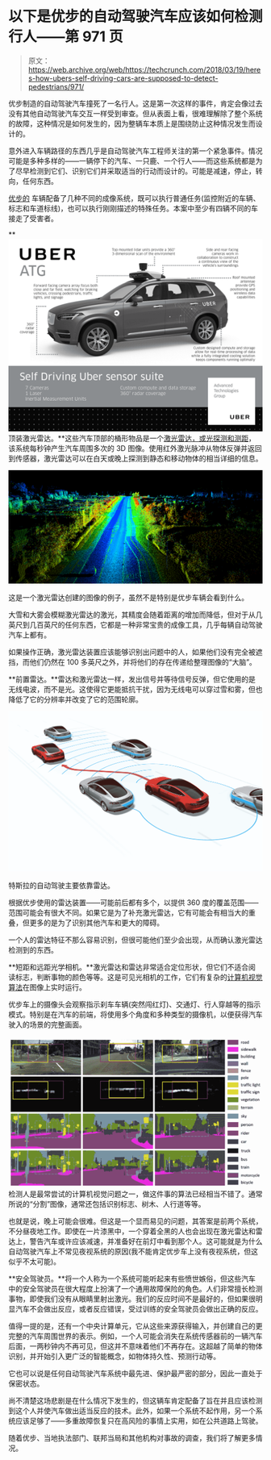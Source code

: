 # 以下是优步的自动驾驶汽车应该如何检测行人——第 971 页

> 原文：<https://web.archive.org/web/https://techcrunch.com/2018/03/19/heres-how-ubers-self-driving-cars-are-supposed-to-detect-pedestrians/971/>

优步制造的自动驾驶汽车撞死了一名行人。这是第一次这样的事件，肯定会像过去没有其他自动驾驶汽车交互一样受到审查。但从表面上看，很难理解除了整个系统的故障，这种情况是如何发生的，因为整辆车本质上是围绕防止这种情况发生而设计的。

意外进入车辆路径的东西几乎是自动驾驶汽车工程师关注的第一个紧急事件。情况可能是多种多样的——一辆停下的汽车、一只鹿、一个行人——而这些系统都是为了尽早检测到它们、识别它们并采取适当的行动而设计的。可能是减速，停止，转向，任何东西。

[优步的](https://web.archive.org/web/20200628164548/https://crunchbase.com/organization/uber) 车辆配备了几种不同的成像系统，既可以执行普通任务(监控附近的车辆、标志和车道标线)，也可以执行刚刚描述的特殊任务。本案中至少有四辆不同的车接走了受害者。

**![](img/5a6fc29470d07f12d20380769bb47205.png)顶装激光雷达。**这些汽车顶部的桶形物品是一个[激光雷达，或光探测和测距](https://web.archive.org/web/20200628164548/https://techcrunch.com/2017/02/12/wtf-is-lidar/)，该系统每秒钟产生汽车周围多次的 3D 图像。使用红外激光脉冲从物体反弹并返回到传感器，激光雷达可以在白天或晚上探测到静态和移动物体的相当详细的信息。

![](img/8cea3a922484a75d0ba5dec9329c9c2f.png)

这是一个激光雷达创建的图像的例子，虽然不是特别是优步车辆会看到什么。

大雪和大雾会模糊激光雷达的激光，其精度会随着距离的增加而降低，但对于从几英尺到几百英尺的任何东西，它都是一种非常宝贵的成像工具，几乎每辆自动驾驶汽车上都有。

如果操作正确，激光雷达装置应该能够识别出问题中的人，如果他们没有完全被遮挡，而他们仍然在 100 多英尺之外，并将他们的存在传递给整理图像的“大脑”。

**前置雷达。**雷达和激光雷达一样，发出信号并等待信号反弹，但它使用的是无线电波，而不是光。这使得它更能抵抗干扰，因为无线电可以穿过雪和雾，但也降低了它的分辨率并改变了它的范围轮廓。

![](img/19a6598dba2578cd4da4ef80b192b51c.png)

特斯拉的自动驾驶主要依靠雷达。

根据优步使用的雷达装置——可能前后都有多个，以提供 360 度的覆盖范围——范围可能会有很大不同。如果它是为了补充激光雷达，它有可能会有相当大的重叠，但更多的是为了识别其他汽车和更大的障碍。

一个人的雷达特征不那么容易识别，但很可能他们至少会出现，从而确认激光雷达检测到的东西。

**短距和远距光学相机。**激光雷达和雷达非常适合定位形状，但它们不适合阅读标志，判断事物的颜色等等。这是可见光相机的工作，它们有复杂的[计算机视觉算法](https://web.archive.org/web/20200628164548/https://techcrunch.com/2017/02/12/wtf-is-lidar/)在图像上实时运行。

优步车上的摄像头会观察指示刹车车辆(突然闯红灯)、交通灯、行人穿越等的指示模式。特别是在汽车的前端，将使用多个角度和多种类型的摄像机，以便获得汽车驶入的场景的完整画面。

![](img/0073bec6f061578f963deb79aa840c5b.png)检测人是最常尝试的计算机视觉问题之一，做这件事的算法已经相当不错了。通常所说的“分割”图像，通常还包括识别标志、树木、人行道等等。

也就是说，晚上可能会很难。但这是一个显而易见的问题，其答案是前两个系统，不分昼夜地工作。即使在一片漆黑中，一个穿着全黑的人也会出现在激光雷达和雷达上，警告汽车或许应该减速，并准备好在前灯中看到那个人。这可能就是为什么自动驾驶汽车上不常见夜视系统的原因(我不能肯定优步车上没有夜视系统，但这似乎不太可能)。

**安全驾驶员。**将一个人称为一个系统可能听起来有些愤世嫉俗，但这些汽车中的安全驾驶员在很大程度上扮演了一个通用故障保险的角色。人们非常擅长检测事物，即使我们没有从眼睛里射出激光。我们的反应时间不是最好的，但如果很明显汽车不会做出反应，或者反应错误，受过训练的安全驾驶员会做出正确的反应。

值得一提的是，还有一个中央计算单元，它从这些来源获得输入，并创建自己的更完整的汽车周围世界的表示。例如，一个人可能会消失在系统传感器前的一辆汽车后面，一两秒钟内不再可见，但这并不意味着他们不再存在。这超越了简单的物体识别，并开始引入更广泛的智能概念，如物体持久性、预测行动等。

它也可以说是任何自动驾驶汽车系统中最先进、保护最严密的部分，因此一直处于保密状态。

尚不清楚这场悲剧是在什么情况下发生的，但这辆车肯定配备了旨在并且应该检测到这个人并使汽车做出适当反应的技术。此外，如果一个系统不起作用，另一个系统应该足够了——多重故障恢复只在高风险的事情上实用，如在公共道路上驾驶。

随着优步、当地执法部门、联邦当局和其他机构对事故的调查，我们将了解更多情况。
